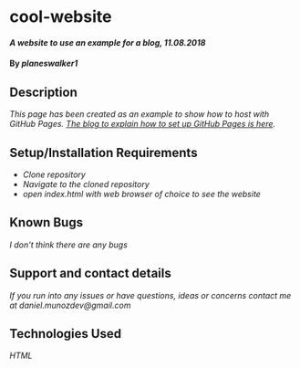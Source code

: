 # cool-website

#### _A website to use an example for a blog, 11.08.2018_

#### By _**planeswalker1**_

## Description

_This page has been created as an example to show how to host with GitHub Pages. <a href="https://codinglead.github.io/2018/11/07/GitHub-Pages/">The blog to explain how to set up GitHub Pages is here</a>._

## Setup/Installation Requirements

* _Clone repository_
* _Navigate to the cloned repository_
* _open index.html with web browser of choice to see the website_

## Known Bugs

_I don't think there are any bugs_

## Support and contact details

_If you run into any issues or have questions, ideas or concerns contact me at daniel.munozdev@gmail.com_

## Technologies Used

_HTML_